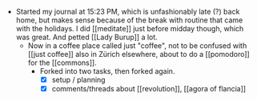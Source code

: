 - Started my journal at 15:23 PM, which is unfashionably late (?) back home, but makes sense because of the break with routine that came with the holidays. I did [[meditate]] just before midday though, which was great. And petted [[Lady Burup]] a lot.
  - Now in a coffee place called just "coffee", not to be confused with [[just coffee]] also in Zürich elsewhere, about to do a [[pomodoro]] for the [[commons]].
    - Forked into two tasks, then forked again.
      - [x] setup / planning
      - [x] comments/threads about [[revolution]], [[agora of flancia]]
